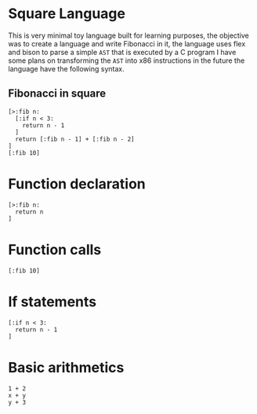 # Square Language 

This is very minimal toy language built for learning purposes, the objective was 
to create a language and write Fibonacci in it, the language uses flex and bison
to parse a simple `AST` that is executed by a C program I have some plans on 
transforming the `AST` into x86 instructions in the future
the language have the following syntax.

## Fibonacci in square 
```
[>:fib n:
  [:if n < 3:
    return n - 1
  ]
  return [:fib n - 1] + [:fib n - 2]
]
[:fib 10]
```

# Function declaration 

```
[>:fib n:
  return n
]
```

# Function calls
```
[:fib 10]
```

# If statements
```
[:if n < 3:
  return n - 1
]
```

# Basic arithmetics
```
1 + 2
x + y
y + 3
```
